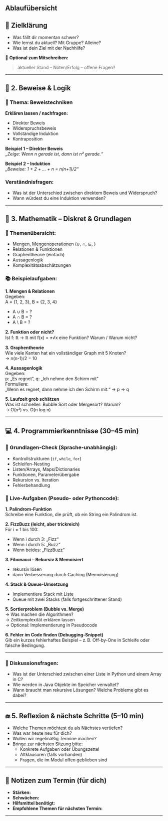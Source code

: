
##  Ablaufübersicht


## 🧠 Zielklärung


- Was fällt dir momentan schwer?
- Wie lernst du aktuell? Mit Gruppe? Alleine?
- Was ist dein Ziel mit der Nachhilfe?

📝 **Optional zum Mitschreiben:**  
> aktueller Stand – Noten/Erfolg – offene Fragen?

---

## 📘 2. Beweise & Logik

### 🧩 Thema: Beweistechniken

**Erklären lassen / nachfragen:**
- Direkter Beweis
- Widerspruchsbeweis
- Vollständige Induktion
- Kontraposition

**Beispiel 1 – Direkter Beweis**  
_„Zeige: Wenn n gerade ist, dann ist n² gerade.“_  


**Beispiel 2 – Induktion**  
_„Beweise: 1 + 2 + ... + n = n(n+1)/2“_  


###  Verständnisfragen:
- Was ist der Unterschied zwischen direktem Beweis und Widerspruch?
- Wann würdest du eine Induktion verwenden?

---

## 📐 3. Mathematik – Diskret & Grundlagen

### 🧮 Themenübersicht:
- Mengen, Mengenoperationen (∪, ∩, ⊆, \)
- Relationen & Funktionen
- Graphentheorie (einfach)
- Aussagenlogik
- Komplexitätsabschätzungen

### 📚 Beispielaufgaben:

**1. Mengen & Relationen**  
Gegeben:  
A = {1, 2, 3}, B = {2, 3, 4}  
- A ∪ B = ?  
- A ∩ B = ?  
- A \ B = ?

**2. Funktion oder nicht?**  
Ist f: ℝ → ℝ mit f(x) = ±√x eine Funktion? Warum / Warum nicht?

**3. Graphentheorie**  
Wie viele Kanten hat ein vollständiger Graph mit 5 Knoten?  
→ n(n-1)/2 = 10

**4. Aussagenlogik**  
Gegeben:  
p: „Es regnet“, q: „Ich nehme den Schirm mit“  
Formuliere:  
„Wenn es regnet, dann nehme ich den Schirm mit.“ → p → q

**5. Laufzeit grob schätzen**  
Was ist schneller: Bubble Sort oder Mergesort? Warum?  
→ O(n²) vs. O(n log n)

---

## 💻 4. Programmierkenntnisse (30–45 min)

### 🧰 Grundlagen-Check (Sprache-unabhängig):

- Kontrollstrukturen (`if`, `while`, `for`)
- Schleifen-Nesting
- Listen/Arrays, Maps/Dictionaries
- Funktionen, Parameterübergabe
- Rekursion vs. Iteration
- Fehlerbehandlung

### 🧪 Live-Aufgaben (Pseudo- oder Pythoncode):

**1. Palindrom-Funktion**  
Schreibe eine Funktion, die prüft, ob ein String ein Palindrom ist.

**2. FizzBuzz (leicht, aber trickreich)**  
Für i = 1 bis 100:  
- Wenn i durch 3: „Fizz“  
- Wenn i durch 5: „Buzz“  
- Wenn beides: „FizzBuzz“

**3. Fibonacci – Rekursiv & Memoisiert**  
- rekursiv lösen
- dann Verbesserung durch Caching (Memoisierung)

**4. Stack & Queue-Umsetzung**  
- Implementiere Stack mit Liste  
- Queue mit zwei Stacks (falls fortgeschrittener Stand)

**5. Sortierproblem (Bubble vs. Merge)**  
→ Was machen die Algorithmen?  
→ Zeitkomplexität erklären lassen  
→ Optional: Implementierung in Pseudocode

**6. Fehler im Code finden (Debugging-Snippet)**  
Gib ein kurzes fehlerhaftes Beispiel – z. B. Off-by-One in Schleife oder falsche Bedingung.

---

### 🧩 Diskussionsfragen:

- Was ist der Unterschied zwischen einer Liste in Python und einem Array in C?
- Wie werden in Java Objekte im Speicher verwaltet?
- Wann braucht man rekursive Lösungen? Welche Probleme gibt es dabei?

---

## 🔚 5. Reflexion & nächste Schritte (5–10 min)

- Welche Themen möchtest du als Nächstes vertiefen?
- Was war heute neu für dich?
- Wollen wir regelmäßig Termine machen?
- Bringe zur nächsten Sitzung bitte:
  - Konkrete Aufgaben oder Übungszettel
  - Altklausuren (falls vorhanden)
  - Fragen, die im Modul offen geblieben sind

---

## 📌 Notizen zum Termin (für dich)

- **Stärken:**  
- **Schwächen:**  
- **Hilfsmittel benötigt:**  
- **Empfohlene Themen für nächsten Termin:**  

---
